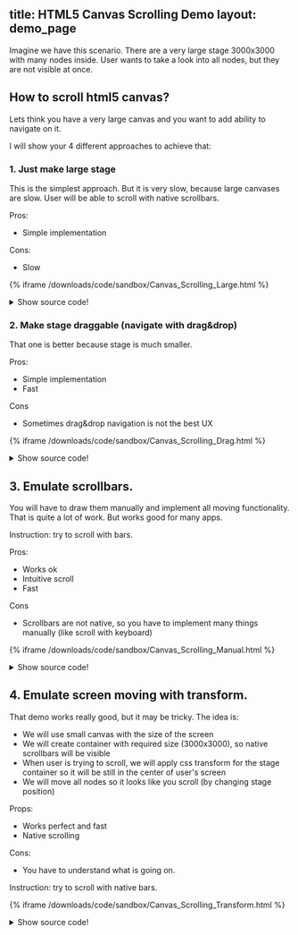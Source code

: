 title: HTML5 Canvas Scrolling Demo
layout: demo_page
---

Imagine we have this scenario. There are a very large stage 3000x3000 with many nodes inside.
User wants to take a look into all nodes, but they are not visible at once.

## How to scroll html5 canvas?

Lets think you have a very large canvas and you want to add ability to navigate on it.

I will show your 4 different approaches to achieve that:

### 1. Just make large stage

This is the simplest approach. But it is very slow, because large canvases are slow.
User will be able to scroll with native scrollbars.

Pros:
* Simple implementation

Cons:
* Slow

{% iframe /downloads/code/sandbox/Canvas_Scrolling_Large.html %}

<details><summary>Show source code!</summary>
<p>
{% include_code Canvas Scrolling Large sandbox/Canvas_Scrolling_Large.html %}
</p>
</details>


### 2. Make stage draggable (navigate with drag&drop)

That one is better because stage is much smaller.

Pros:
* Simple implementation
* Fast

Cons
* Sometimes drag&drop navigation is not the best UX

{% iframe /downloads/code/sandbox/Canvas_Scrolling_Drag.html %}

<details><summary>Show source code!</summary>
<p>
{% include_code Canvas Scrolling Drag sandbox/Canvas_Scrolling_Drag.html %}
</p>
</details>

## 3. Emulate scrollbars.

You will have to draw them manually and implement all moving functionality.
That is quite a lot of work. But works good for many apps.

Instruction: try to scroll with bars.

Pros:
- Works ok
- Intuitive scroll
- Fast

Cons
- Scrollbars are not native, so you have to implement many things manually (like scroll with keyboard)

{% iframe /downloads/code/sandbox/Canvas_Scrolling_Manual.html %}

<details><summary>Show source code!</summary>
<p>
{% include_code Canvas Scrolling Bars sandbox/Canvas_Scrolling_Manual.html %}
</p>
</details>

## 4. Emulate screen moving with transform.

That demo works really good, but it may be tricky.
The idea is:
- We will use small canvas with the size of the screen
- We will create container with required size (3000x3000), so native scrollbars will be visible
- When user is trying to scroll, we will apply css transform for the stage container so it will be still in the center of user's screen
- We will move all nodes so it looks like you scroll (by changing stage position)

Props:
- Works perfect and fast
- Native scrolling

Cons:
- You have to understand what is going on.

Instruction: try to scroll with native bars.

{% iframe /downloads/code/sandbox/Canvas_Scrolling_Transform.html %}

<details><summary>Show source code!</summary>
<p>
{% include_code Canvas Scrolling Transform sandbox/Canvas_Scrolling_Transform.html %}
</p>
</details>
